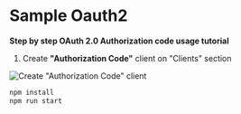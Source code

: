 # Sample Oauth2

__Step by step OAuth 2.0 Authorization code usage tutorial__

1) Create __"Authorization Code"__ client on "Clients" section

![Create "Authorization Code" client](https://raw.github.com/aidbox/sample-oauth2/master/img/crete_client.png)

```bash
npm install
npm run start
```
